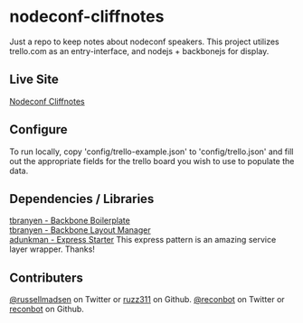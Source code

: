 nodeconf-cliffnotes
==============

Just a repo to keep notes about nodeconf speakers.  This project utilizes trello.com as an entry-interface, and nodejs + backbonejs for display.

## Live Site

<a href="http://nodeconf.jit.su/">Nodeconf Cliffnotes</a>

## Configure

To run locally, copy 'config/trello-example.json' to 'config/trello.json' and fill out the appropriate fields for the trello board you wish to use to populate the data.

## Dependencies / Libraries

[tbranyen - Backbone Boilerplate](https://github.com/tbranyen/backbone-boilerplate)  
[tbranyen - Backbone Layout Manager](https://github.com/tbranyen/backbone.layoutmanager)  
[adunkman - Express Starter](https://github.com/adunkman/express-starter) This express pattern is an amazing service layer wrapper. Thanks! 

## Contributers

<a href="http://twitter.com/russellmadsen">@russellmadsen</a> on Twitter or <a href="https://github.com/ruzz311">ruzz311</a> on Github.
<a href="http://twitter.com/reconbot">@reconbot</a> on Twitter or <a href="https://github.com/reconbot">reconbot</a> on Github.